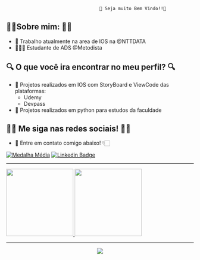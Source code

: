                                        🥰 Seja muito Bem Vindo!!🥰
## 👩🏻Sobre mim: 👩🏻
*  Trabalho atualmente na area de IOS na @NTTDATA
* 👨🏻‍🎓 Estudante de ADS @Metodista

## 🔍 O que você ira encontrar no meu perfil? 🔍
* 🤖 Projetos realizados em IOS com StoryBoard e ViewCode das plataformas:
    * Udemy
    * Devpass
* 🤖 Projetos realizados em python para estudos da faculdade

## 👩‍💻 Me siga nas redes sociais! 👩‍💻
* 📱 Entre em contato comigo abaixo! 👇🏻

[![ Medalha Média ](https://img.shields.io/badge/-medium-black?style=for-the-badge&logo=medium&logoColor=white&link=https://github.com/LeticiaSpeda)](https://medium.com/@leticiaspeda)
[![ Linkedin Badge ](https://img.shields.io/badge/-Linkedin-blue?style=for-the-badge&logo=Linkedin&logoColor=white&link=https://github.com/PaoloProdossimoLopes)](https://www.linkedin.com/in/leticia-speda-219776186)

------

<div>
  <a href="https://github.com/LeticiaSpeda">
<img height="180em" src="https://github-readme-stats.vercel.app/api?username=LeticiaSpeda&show_icons=true&theme=dracula&include_all_commits=true&count_private=true"/> <img height="180em" src="https://github-readme-stats.vercel.app/api/top-langs/?username=LeticiaSpeda&layout=compact&langs_count= 7 &theme=dracula"/>
</div>

---
<p 
  align="center">
  <img src="https://visitor-badge.laobi.icu/badge?page_id=PaoloProdossimoLopes" id="contador">
  
</p>
